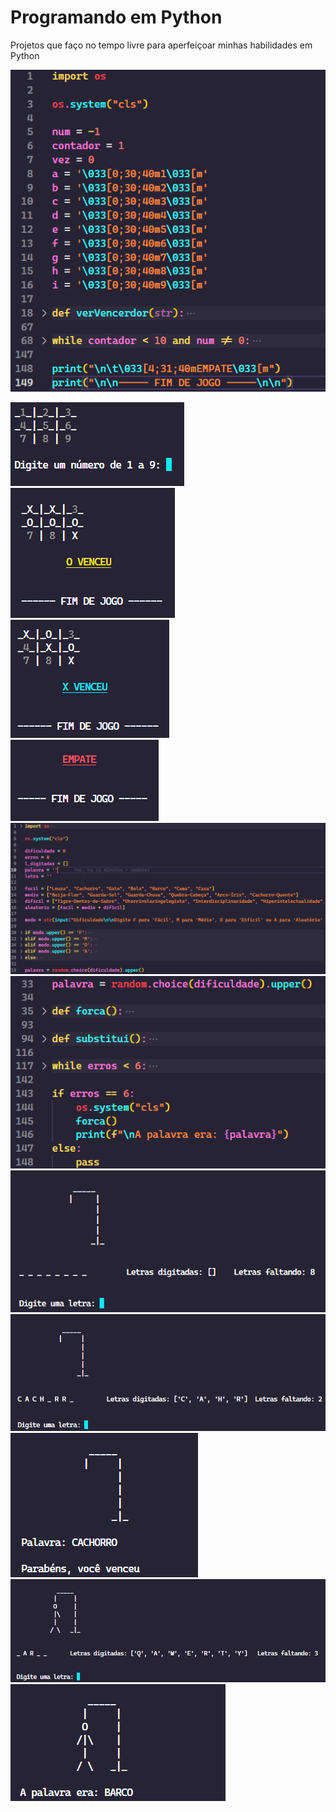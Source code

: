 # Programando em Python
Projetos que faço no tempo livre para aperfeiçoar minhas habilidades em Python

<a href="https://github.com/Carlosedu2001/brincando-com-python/blob/main/jogo-da-velha.png" target="_blank"><img src="https://github.com/Carlosedu2001/brincando-com-python/blob/main/jogo-da-velha.png" target="_blank"></a>
<div>
<a href="https://github.com/Carlosedu2001/brincando-com-python/blob/main/jogo_jogo-da-velha.png" target="_blank"><img src="https://github.com/Carlosedu2001/brincando-com-python/blob/main/jogo_jogo-da-velha.png" target="_blank"></a>
</div>
<div>
<a href="https://github.com/Carlosedu2001/brincando-com-python/blob/main/jogo-da-velha-x-venceu.png" target="_blank"><img src="https://github.com/Carlosedu2001/brincando-com-python/blob/main/jogo-da-velha-x-venceu.png" target="_blank"></a>
</div>
<div>
<a href="https://github.com/Carlosedu2001/brincando-com-python/blob/main/jogo-da-velha-o-venceu.png" target="_blank"><img src="https://github.com/Carlosedu2001/brincando-com-python/blob/main/jogo-da-velha-o-venceu.png" target="_blank"></a>
</div>
<div>
<a href="https://github.com/Carlosedu2001/brincando-com-python/blob/main/jogo-da-velha-empate.png" target="_blank"><img src="https://github.com/Carlosedu2001/brincando-com-python/blob/main/jogo-da-velha-empate.png" target="_blank"></a>
</div>

<div>
<a href="https://github.com/Carlosedu2001/brincando-com-python/blob/main/forca-codigo-1.png" target="_blank"><img src="https://github.com/Carlosedu2001/brincando-com-python/blob/main/forca-codigo-1.png" target="_blank"></a>
</div>
<div>
<a href="https://github.com/Carlosedu2001/brincando-com-python/blob/main/forca-codigo-2.png" target="_blank"><img src="https://github.com/Carlosedu2001/brincando-com-python/blob/main/forca-codigo-2.png" target="_blank"></a>
</div>
<div>
<a href="https://github.com/Carlosedu2001/brincando-com-python/blob/main/forca-0.png" target="_blank"><img src="https://github.com/Carlosedu2001/brincando-com-python/blob/main/forca-0.png" target="_blank"></a>
</div>
<div>
<a href="https://github.com/Carlosedu2001/brincando-com-python/blob/main/forca-1.png" target="_blank"><img src="https://github.com/Carlosedu2001/brincando-com-python/blob/main/forca-1.png" target="_blank"></a>
</div>
<div>
<a href="https://github.com/Carlosedu2001/brincando-com-python/blob/main/forca-2.png" target="_blank"><img src="https://github.com/Carlosedu2001/brincando-com-python/blob/main/forca-2.png" target="_blank"></a>
</div>
<div>
<a href="https://github.com/Carlosedu2001/brincando-com-python/blob/main/forca-3.png" target="_blank"><img src="https://github.com/Carlosedu2001/brincando-com-python/blob/main/forca-3.png" target="_blank"></a>
</div>
<div>
<a href="https://github.com/Carlosedu2001/brincando-com-python/blob/main/forca-4.png" target="_blank"><img src="https://github.com/Carlosedu2001/brincando-com-python/blob/main/forca-4.png" target="_blank"></a>
</div>
